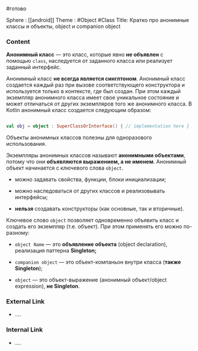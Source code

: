 #готово 

Sphere : [[android]]
Theme : #Object #Class
Title: Кратко про анонимные классы и объекты, object и companion object

### Content
**Анонимный класс** — это класс, которые явно **не объявлен** с помощью `class`, наследуется от заданного класса или реализует заданный интерфейс.

Анонимный класс **не всегда является синглтоном**. Анонимный класс создается каждый раз при вызове соответствующего конструктора и используется только в контексте, где был создан. При этом каждый экземпляр анонимного класса имеет свое уникальное состояние и может отличаться от других экземпляров того же анонимного класса. В Kotlin анонимный класс создается следующим образом:

```kotlin

val obj = object : SuperClassOrInterface() { // implementation here }
```

Объекты анонимных классов полезны для одноразового использования.

Экземпляры анонимных классов называют **анонимными объектами**, потому что они **объявляются выражением, а не именем**. Анонимный объект начинается с ключевого слова `object`.

- можно задавать свойства, функции, блоки инициализации;
    
- можно наследоваться от других классов и реализовывать интерфейсы;
    
- **нельзя** создавать конструкторы (как основные, так и вторичные).
    

Ключевое слово `object` позволяет одновременно объявить класс и создать его экземпляр (т.е. объект). При этом применять его можно по-разному:

- `object Name` — это **объявление объекта** (оbject declaration), реализация паттерна **Singleton;**
    
- `companion object` — это объект-компаньон внутри класса (**также Singleton**);
    
- `object` — это объект-выражение (анонимный объект/object expression), **не Singleton**.
### External Link

- ....

### Internal Link

- ....